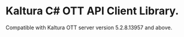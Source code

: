 # Kaltura C# OTT API Client Library.
Compatible with Kaltura OTT server version 5.2.8.13957 and above.

